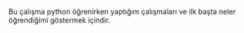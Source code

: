 Bu çalışma python öğrenirken yaptığım çalışmaları ve ilk başta neler öğrendiğimi göstermek içindir.
